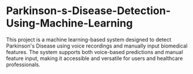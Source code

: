 # Parkinson-s-Disease-Detection-Using-Machine-Learning
This project is a machine learning-based system designed to detect Parkinson's Disease using voice recordings and manually input biomedical features. The system supports both voice-based predictions and manual feature input, making it accessible and versatile for users and healthcare professionals.
